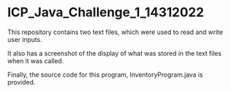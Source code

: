 # ICP_Java_Challenge_1_14312022

This repository contains two text files, which were used to read and write user inputs.

It also has a screenshot of the display of what was stored in the text files when it was called.

Finally, the source code for this program, InventoryProgram.java is provided.
